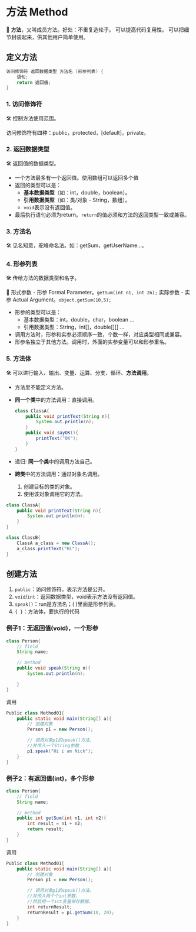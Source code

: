 # 方法 Method

📌 **方法**，又叫成员方法。好处：不重复造轮子。
   可以提高代码复用性。
   可以把细节封装起来，供其他用户简单使用。




## 定义方法

```java
访问修饰符 返回数据类型 方法名 (形参列表) {
	语句;
	return 返回值;
}
```

### 1. **访问修饰符**


🛠 控制方法使用范围。

访问修饰符有四种：public，protected，[default]，private。

### 2. **返回数据类型**

🛠 返回值的数据类型。

- 一个方法最多有一个返回值。使用数组可以返回多个值
- 返回的类型可以是：
    - **基本数据类型**（如：int，double，boolean）。
    - **引用数据类型**（如：类/对象 - String，数组）。
    - `void`表示没有返回值。
- 最后执行语句必须为return。`return`的值必须和方法的返回类型一致或兼容。

### 3. **方法名**


🛠 见名知意，驼峰命名法。如：getSum，getUserName…。

### 4. **形参列表**


🛠 传给方法的数据类型和名字。

📌 形式参数 - 形参 Formal Parameter。`getSum(int n1, int 2n);`
实际参数 - 实参 Actual Argument。`object.getSum(10,5);`

- 形参的类型可以是：
    - 基本数据类型：int，double，char，boolean …
    - 引用数据类型：String，int[]，double[][] …
- 调用方法时，形参和实参必须顺序一致，个数一样，对应类型相同或兼容。
- 形参名独立于其他方法。调用时，外面的实参变量可以和形参重名。

### 5. **方法体**

🛠 可以进行输入、输出、变量、运算、分支、循环、**方法调用**。

- 方法里不能定义方法。

- **同一个类**中的方法调用：直接调用。
  
    ```java
    class ClassA{
    	public void printText(String n){
    		System.out.println(n);	
    	}
    	public void sayOK(){
    		printText("OK");
    	}
    }
    ```
    
- 递归: **同一个类**中的调用方法自己。
  
- **跨类**中的方法调用：通过对象名调用。
    1. 创建目标的类的对象。
    2. 使用该对象调用它的方法。

```java
class ClassA{
	public void printText(String n){
		System.out.println(n);	
	}
}

class ClassB{
	ClassA a_class = new ClassA();
	a_class.printText("Hi");
}
```

## 创建方法

1. `public`：访问修饰符，表示方法是公开。
2. `void`/`int`：返回数据类型，void表示方法没有返回值。
3. `speak()`：run是方法名；( )里面是形参列表。
4. `{ }`：方法体，要执行的代码

### 例子1：无返回值(void)，一个形参

```java
class Person{
	// field
	String name;

	// method
	public void speak(String n){
		System.out.println(n);

	}
}
```

调用

```java
Public class Method01{
	public static void main(String[] a){
		// 创建对象
		Person p1 = new Person();

		// 调用对象p1的speak()方法，
		//并传入一个String参数   
		p1.speak("Hi i am Nick");   
	}
}
```

### 例子2：有返回值(int)，多个形参

```java
class Person{
	// field
	String name;

	// method
	public int getSum(int n1, int n2){
		int result = n1 + n2;
		return result;
	}
}
```

调用

```java
Public class Method01{
	public static void main(String[] a){
		// 创建对象
		Person p1 = new Person();

		// 调用对象p1的speak()方法，
		//并传入两个个int参数，
		//然后用一个int变量保存数据。
		int returnResult;
		returnResult = p1.getSum(10, 20);  
	}
}
```